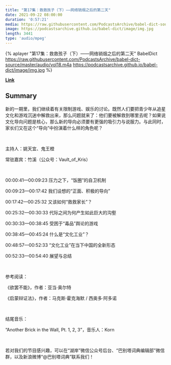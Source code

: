 ```yaml
---
title: "第17集：救救孩子（下）——网络销烟之后的第二天"
date: 2021-09-22 08:00:00
duration: '0:57:21'
media: https://raw.githubusercontent.com/PodcastsArchive/babel-dict-source/master/audio/vol18.m4a
image: https://podcastsarchive.github.io/babel-dict/image/img.jpg
length: 3441
type: 'audio/mpeg'
---
```


{% aplayer "第17集：救救孩子（下）——网络销烟之后的第二天" BabelDict  https://raw.githubusercontent.com/PodcastsArchive/babel-dict-source/master/audio/vol18.m4a https://podcastsarchive.github.io/babel-dict/image/img.jpg %}

**[Link](https://www.xiaoyuzhoufm.com/episode/614ae37c8e71e16a0a29cdbf)**

## Summary
<p>新的一期里，我们继续着有关限制游戏、娱乐的讨论。既然人们要把青少年从追星文化和游戏沉迷中解救出来，那么问题就来了：他们要被解救到哪里去呢？如果说文化导向问题是核心，那么新的导向必须要有更强的吸引力与说服力。与此同时，家长们又在这个“导向”中扮演着什么样的角色呢？</p><p><br /></p><p>主持人：姚天宜、鬼王橙</p><p>常驻嘉宾：竹溪（公众号：Vault_of_Kris）</p><p><br /></p><p>00:00:41—00:09:23 压力之下，“饭圈”的自卫机制</p><p>00:09:23—00:17:42 我们设想的“正面、积极的导向”</p><p>00:17:42—00:25:32 又该如何“救救家长”？</p><p>00:25:32—00:30:33 代际之间为何产生如此巨大的沟壑</p><p>00:30:33—00:38:45 受困于“毒品”舆论的游戏</p><p>00:38:45—00:45:24 什么是“文化工业”？</p><p>00:48:57—00:52:33 “文化工业”在当下中国的全新形态</p><p>00:52:33—00:54:40 展望与总结</p><p><br /></p><p>参考阅读：</p><p>《欲罢不能》，作者：亚当·奥尔特</p><p>《启蒙辩证法》，作者：马克斯·霍克海默 / 西奥多·阿多诺</p><p><br /></p><p>结尾音乐：</p><p>“Another Brick in the Wall, Pt. 1, 2, 3”，音乐人：Korn</p><p><br /></p><p>若对我们的节目感兴趣，可以在“湖岸”微信公众号后台、“巴别塔词典编辑部”微信群，以及新浪微博“@巴别塔词典”联系我们！</p>
    